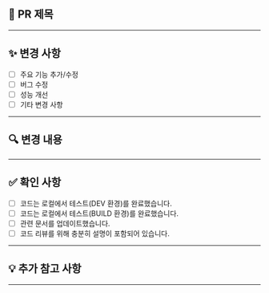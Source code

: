 ## 📌 PR 제목

<!-- 간결하고 명확하게 PR 제목 작성 -->

---

## ✨ 변경 사항

- [ ] 주요 기능 추가/수정
- [ ] 버그 수정
- [ ] 성능 개선
- [ ] 기타 변경 사항

---

## 🔍 변경 내용

<!-- 왜 이 변경이 필요했는지, 문제를 어떻게 해결했는지 설명하세요 -->

---

## ✅ 확인 사항

- [ ] 코드는 로컬에서 테스트(DEV 환경)를 완료했습니다.
- [ ] 코드는 로컬에서 테스트(BUILD 환경)를 완료했습니다.
- [ ] 관련 문서를 업데이트했습니다.
- [ ] 코드 리뷰를 위해 충분히 설명이 포함되어 있습니다.

---

## 💡 추가 참고 사항

<!-- 코드 리뷰어가 알아야 할 추가 사항이 있다면 여기에 작성하세요 -->

---
